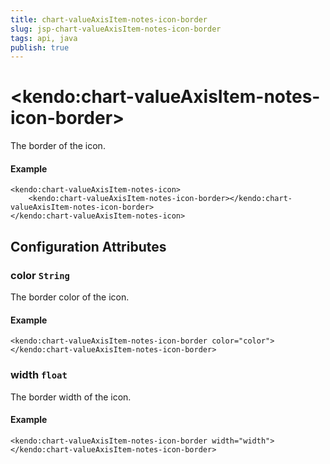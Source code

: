 ```yaml
---
title: chart-valueAxisItem-notes-icon-border
slug: jsp-chart-valueAxisItem-notes-icon-border
tags: api, java
publish: true
---
```


# \<kendo:chart-valueAxisItem-notes-icon-border\>

The border of the icon.

#### Example
    <kendo:chart-valueAxisItem-notes-icon>
        <kendo:chart-valueAxisItem-notes-icon-border></kendo:chart-valueAxisItem-notes-icon-border>
    </kendo:chart-valueAxisItem-notes-icon>

## Configuration Attributes

### color `String`

The border color of the icon.

#### Example
    <kendo:chart-valueAxisItem-notes-icon-border color="color">
    </kendo:chart-valueAxisItem-notes-icon-border>

### width `float`

The border width of the icon.

#### Example
    <kendo:chart-valueAxisItem-notes-icon-border width="width">
    </kendo:chart-valueAxisItem-notes-icon-border>

